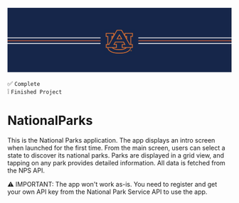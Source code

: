 ![alt text](https://github.com/ajariwala1/NationalParks_Completed/blob/main/Docs/banner_au.png?raw=true)


:white_check_mark: `Complete` <br/>
:grey_exclamation: `Finished Project`

# NationalParks

This is the National Parks application. The app displays an intro screen when launched for the first time. From the main screen, users can select a state to discover its national parks. Parks are displayed in a grid view, and tapping on any park provides detailed information. All data is fetched from the NPS API.

⚠️ IMPORTANT: The app won't work as-is. You need to register and get your own API key from the National Park Service API to use the app.
